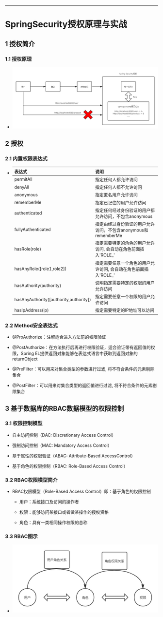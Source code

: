 ------



# SpringSecurity授权原理与实战

## 1 授权简介

### 1.1 授权原理

- ![](../../images/SpringSecurity/SpringSecurity授权原理.png)

## 2 授权

### 2.1 内置权限表达式

- | 表达式 | 说明 |
  | :-----| :---- |
  | permitAll | 指定任何人都允许访问 |
  | denyAll | 指定任何人都不允许访问 |
  | anonymous | 指定匿名用户允许访问 |
  | rememberMe | 指定已记住的用户允许访问 |
  | authenticated | 指定任何经过身份验证的用户都允许访问，不包含anonymous |
  | fullyAuthenticated | 指定由经过身份验证的用户允许访问，不包含anonymous和rememberMe |
  | hasRole(role) | 指定需要特定的角色的用户允许访问, 会自动在角色前面插入'ROLE_' |
  | hasAnyRole([role1,role2]) | 指定需要任意一个角色的用户允许访问, 会自动在角色前面插入'ROLE_' |
  | hasAuthority(authority) | 说明指定需要特定的权限的用户允许访问 |
  | hasAnyAuthority([authority,authority]) | 指定需要任意一个权限的用户允许访问 |
  | hasIpAddress(ip) | 指定需要特定的IP地址可以访问 |

### 2.2 Method安全表达式

- @ProAuthorize：注解适合进入方法前的权限验证

- @PostAuthorize：在方法执行后再进行权限验证，适合验证带有返回值的权限，Spring EL提供返回对象能够在表达式语言中获取到返回对象的returnObject

- @PreFilter：可以用来对集合类型的参数进行过滤, 将不符合条件的元素剔除集合

- @PostFilter：可以用来对集合类型的返回值进行过滤, 将不符合条件的元素剔除集合

## 3 基于数据库的RBAC数据模型的权限控制

### 3.1 权限控制模型

- 自主访问控制（DAC: Discretionary Access Control）

- 强制访问控制（MAC: Mandatory Access Control）

- 基于属性的权限验证（ABAC: Attribute-Based AccessControl）

- 基于角色的权限控制（RBAC: Role-Based Access Control）

### 3.2 RBAC权限模型简介

- RBAC权限模型（Role-Based Access Control）即：基于角色的权限控制

    - 用户：系统接口及访问的操作者
    
    - 权限：能够访问某接口或者做某操作的授权资格
    
    - 角色：具有一类相同操作权限的总称

### 3.3 RBAC图示

- ![](../../images/SpringSecurity/RBAC权限模型.png)

